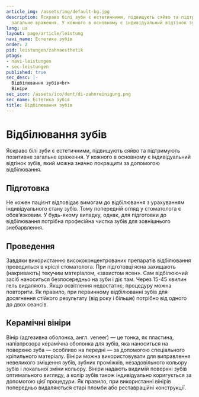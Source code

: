```yaml
---
article_img: /assets/img/default-bg.jpg
description: Яскраво білі зуби є естетичними, підвищують сяйво та підтримують позитивне
  загальне враження. У кожного в основному є індивідуальний відтінок зубів, який мо
lang: ua
layout: page/article/leistung
navi_name: Eстетика зубів
order: 2
pid: leistungen/zahnaesthetik
ptags:
- navi-leistungen
- sec-leistungen
published: true
sec_desc: |-
  Відбілювання зубів<br>
  Вініри
sec_icon: /assets/ico/dent/di-zahnreinigung.png
sec_name: Eстетика зубів
title: Відбілювання зубів
---
```



<section class="content-space-b-2 bg-light"><div class="container" container></div></section>

#  Відбілювання зубів

Яскраво білі зуби є естетичними, підвищують сяйво та підтримують позитивне загальне враження. У кожного в основному є індивідуальний відтінок зубів, який можна значно покращити за допомогою відбілювання.

## Підготовка

Не кожен пацієнт відповідає вимогам до відбілювання з урахуванням індивідуального стану зубів. Тому попередній огляд у стоматолога є обов’язковим. У будь-якому випадку, однак, для підготовки до відбілювання потрібна професійна чистка зубів для зовнішнього знебарвлення.

## Проведення

Завдяки використанню висококонцентрованих препаратів відбілювання проводиться в кріслі стоматолога. При підготовці ясна захищають (накривають) текучим матеріалом, «захистом ясен». Сам відбілюючий засіб наноситься безпосередньо на зуби і діє там. Через 15-45 хвилин гель видаляють. Якщо освітлення недостатнє, процедуру можна повторити. Як правило, при первинному відбілюванні зубів для досягнення стійкого результату (від року і більше) потрібно від одного до двох сеансів.


<section class="content-space-2"><div class="container" container></div></section>


## Керамічні вініри
Вінір (адгезивна оболонка, англ. veneer) — це тонка, як пластина, напівпрозора керамічна оболонка для зубів, яка наноситься на поверхню зуба — особливо на передні — за допомогою спеціального кріпильного матеріалу. Вініри можна використовувати для виправлення невеликого зміщення зубів, зубних проміжків, незадовільного кольору зубів і локальної зміни кольору. Вініри надають видимій поверхні зубів оптимального вигляду, а колір зубів також індивідуально коригується за допомогою цієї процедури. Як правило, при використанні вінірів попередньо видаляються старі пломби або реставраційні конструкції.

